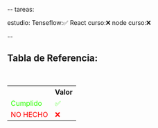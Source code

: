 --
tareas:

estudio:
Tenseflow:✅
React curso:❌
node curso:❌

--

<div  class="bc-diario">
<h2> Tabla de Referencia:</h2>
<table class="table-diario">
  <tr class="tr-diario">
    <th class="th-diario"></th>
    <th class="th-diario">Valor</th>
  </tr>
  <tr class="tr-diario">
    <td class="td-diario" style="color:2bff00">Cumplido</td>
    <td class="td-diario" style="color:2bff00">✅</td>
  </tr>
  <tr class="tr-diario">
    <td class="td-diario" style="color:red">NO HECHO</td>
    <td class="td-diario" style="color:red">❌</td>
  </tr>
</table>
